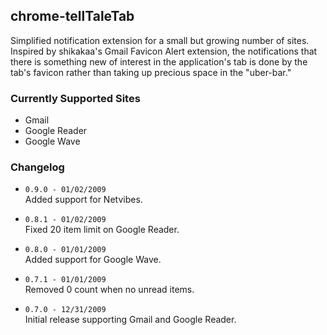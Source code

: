 ## chrome-tellTaleTab
Simplified notification extension for a small but growing number of sites. Inspired by shikakaa's Gmail Favicon Alert extension, the notifications that there is something new of interest in the application's tab is done by the tab's favicon rather than taking up precious space in the "uber-bar."

### Currently Supported Sites
* Gmail
* Google Reader
* Google Wave

### Changelog
* `0.9.0 - 01/02/2009`  
    Added support for Netvibes.

* `0.8.1 - 01/02/2009`  
    Fixed 20 item limit on Google Reader.

* `0.8.0 - 01/01/2009`  
    Added support for Google Wave.

* `0.7.1 - 01/01/2009`  
    Removed 0 count when no unread items.

* `0.7.0 - 12/31/2009`  
    Initial release supporting Gmail and Google Reader.
